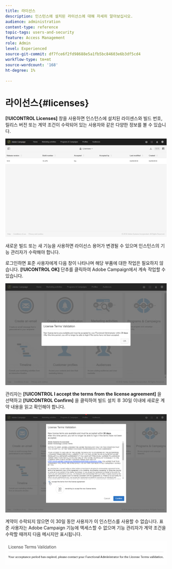 ```yaml
---
title: 라이선스
description: 인스턴스에 설치된 라이선스에 대해 자세히 알아보십시오.
audience: administration
content-type: reference
topic-tags: users-and-security
feature: Access Management
role: Admin
level: Experienced
source-git-commit: df7fce6f2fd98688e5a1fb5bc84603e6b3df5cd4
workflow-type: tm+mt
source-wordcount: '168'
ht-degree: 1%

---
```


# 라이선스{#licenses}

**[!UICONTROL Licenses]** 창을 사용하면 인스턴스에 설치된 라이센스와 빌드 번호, 릴리스 버전 또는 계약 조건이 수락되어 있는 사용자와 같은 다양한 정보를 볼 수 있습니다.

![](assets/license_1.png)

새로운 빌드 또는 새 기능을 사용하면 라이선스 용어가 변경될 수 있으며 인스턴스의 기능 관리자가 수락해야 합니다.

로그인하면 표준 사용자에게 다음 창이 나타나며 해당 부품에 대한 작업은 필요하지 않습니다. **[!UICONTROL OK]** 단추를 클릭하여 Adobe Campaign에서 계속 작업할 수 있습니다.

![](assets/license_2.png)

관리자는 **[!UICONTROL I accept the terms from the license agreement]** 을 선택하고 **[!UICONTROL Confirm]** 을 클릭하여 빌드 설치 후 30일 이내에 새로운 계약 내용을 읽고 확인해야 합니다.

![](assets/license_3.png)

계약이 수락되지 않으면 이 30일 동안 사용자가 이 인스턴스를 사용할 수 없습니다. 표준 사용자는 Adobe Campaign 기능에 액세스할 수 없으며 기능 관리자가 계약 조건을 수락할 때까지 다음 메시지만 표시됩니다.

![](assets/license_4.png)
